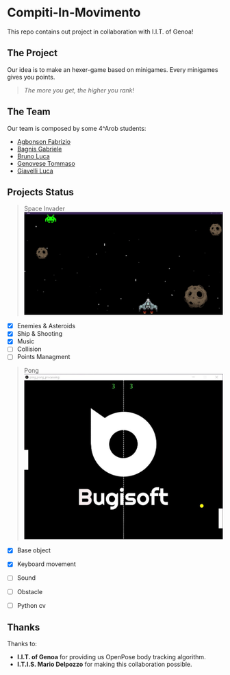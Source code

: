# Compiti-In-Movimento
This repo contains out project in collaboration with I.I.T. of Genoa!

## The Project
Our idea is to make an hexer-game based on minigames. 
Every minigames gives you points. 
> _The more you get, the higher you rank!_

## The Team
Our team is composed by some 4^Arob students:
- [Agbonson Fabrizio](https://github.com/orgs/Bugis0ft/people/blackson)
- [Bagnis Gabriele](https://github.com/orgs/Bugis0ft/people/Bagnis-Gabriele)
- [Bruno Luca](https://github.com/orgs/Bugis0ft/people/Chestnut1)
- [Genovese Tommaso](https://github.com/orgs/Bugis0ft/people/TommyGenovese)
- [Giavelli Luca](https://github.com/orgs/Bugis0ft/people/LGiave)

## Projects Status
> Space Invader
![Image of Space Invader](https://github.com/Bugis0ft/Compiti-In-Movimento/blob/master/Space_invader/documentation/d1.png)
- [x] Enemies & Asteroids
- [x] Ship & Shooting
- [x] Music
- [ ] Collision
- [ ] Points Managment

>Pong
![Image of Space Invader](https://github.com/Bugis0ft/Compiti-In-Movimento/blob/master/Ping_pong/documentation/game.jpg)

- [x] Base object
- [x] Keyboard movement
- [ ] Sound
- [ ] Obstacle
- [ ] Python cv


## Thanks
Thanks to:
- __I.I.T. of Genoa__ for providing us OpenPose body tracking algorithm.
- __I.T.I.S. Mario Delpozzo__ for making this collaboration possible.
